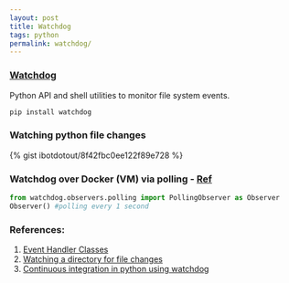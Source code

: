 ```yaml
---
layout: post
title: Watchdog
tags: python
permalink: watchdog/
---
```

### [Watchdog](https://github.com/gorakhargosh/watchdog)  
Python API and shell utilities to monitor file system events.

```sh
pip install watchdog
```

### Watching python file changes 

{% gist ibotdotout/8f42fbc0ee122f89e728 %}

### Watchdog over Docker (VM) via polling - [Ref](http://brunorocha.org/python/watching-a-directory-for-file-changes-with-python.html)

```python
from watchdog.observers.polling import PollingObserver as Observer
Observer() #polling every 1 second
```


### References:
1. [Event Handler Classes](https://pythonhosted.org/watchdog/api.html#event-handler-classes)
2. [Watching a directory for file changes](http://brunorocha.org/python/watching-a-directory-for-file-changes-with-python.html)  
3. [Continuous integration in python using watchdog](http://ginstrom.com/scribbles/2012/05/10/continuous-integration-in-python-using-watchdog/)

